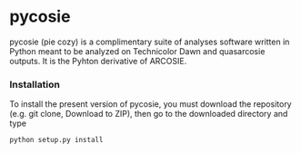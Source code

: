 # pycosie
pycosie (pie cozy) is a complimentary suite of analyses software written in Python meant to be analyzed on Technicolor Dawn and quasarcosie outputs. It is the Pyhton derivative of ARCOSIE.

### Installation
To install the present version of pycosie, you must download the repository (e.g. git clone, Download to ZIP), then go to the downloaded directory and type

```
python setup.py install
```
